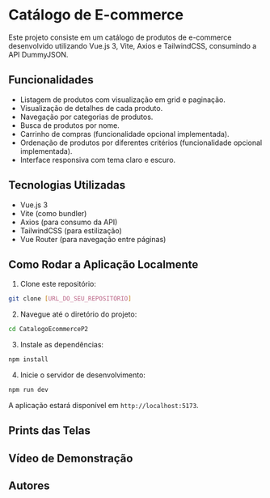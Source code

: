 # Catálogo de E-commerce

Este projeto consiste em um catálogo de produtos de e-commerce desenvolvido utilizando Vue.js 3, Vite, Axios e TailwindCSS, consumindo a API DummyJSON.

## Funcionalidades

- Listagem de produtos com visualização em grid e paginação.
- Visualização de detalhes de cada produto.
- Navegação por categorias de produtos.
- Busca de produtos por nome.
- Carrinho de compras (funcionalidade opcional implementada).
- Ordenação de produtos por diferentes critérios (funcionalidade opcional implementada).
- Interface responsiva com tema claro e escuro.

## Tecnologias Utilizadas

- Vue.js 3
- Vite (como bundler)
- Axios (para consumo da API)
- TailwindCSS (para estilização)
- Vue Router (para navegação entre páginas)

## Como Rodar a Aplicação Localmente

1. Clone este repositório:

```bash
git clone [URL_DO_SEU_REPOSITÓRIO]
```

2. Navegue até o diretório do projeto:

```bash
cd CatalogoEcommerceP2
```

3. Instale as dependências:

```bash
npm install
```

4. Inicie o servidor de desenvolvimento:

```bash
npm run dev
```

A aplicação estará disponível em `http://localhost:5173`.

## Prints das Telas

<!-- Adicione aqui prints das telas principais da aplicação (listagem, detalhes, carrinho, busca, etc.) -->

## Vídeo de Demonstração

<!-- Adicione aqui o link para o vídeo de demonstração no YouTube -->

## Autores

<!-- Adicione os nomes dos membros da dupla aqui --> 